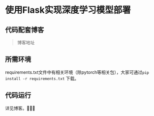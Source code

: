 # 使用Flask实现深度学习模型部署

## 代码配套博客

> 博客地址



## 所需环境

requirements.txt文件中有相关环境（除pytorch等相关包），大家可通过`pip install -r requirements.txt` 下载。



## 代码运行

详见博客。🍚🍚🍚